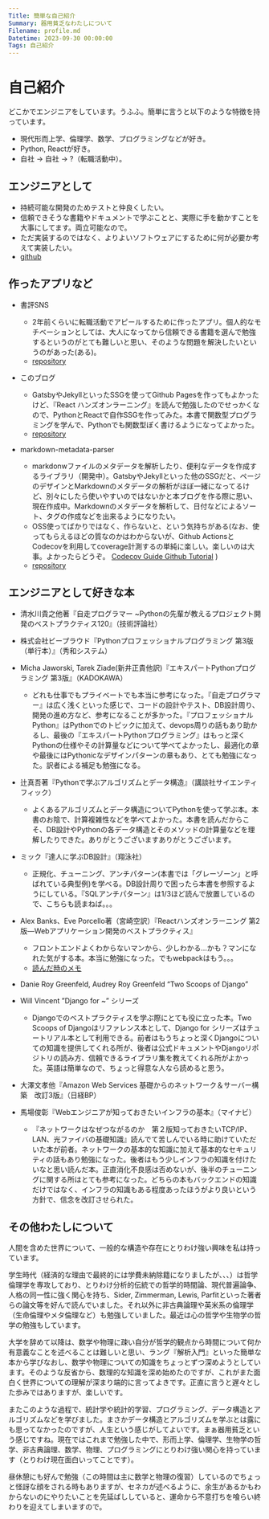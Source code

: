```yaml
---
Title: 簡単な自己紹介
Summary: 器用貧乏なわたしについて
Filename: profile.md
Datetime: 2023-09-30 00:00:00
Tags: 自己紹介
---
```


# 自己紹介

どこかでエンジニアをしています。うふふ。簡単に言うと以下のような特徴を持っています。
- 現代形而上学、倫理学、数学、プログラミングなどが好き。
- Python, Reactが好き。
- 自社 → 自社 → ?（転職活動中）。

## エンジニアとして

- 持続可能な開発のためテストと仲良くしたい。
- 信頼できそうな書籍やドキュメントで学ぶことと、実際に手を動かすことを大事にしてます。両立可能なので。
- ただ実装するのではなく、よりよいソフトウェアにするために何が必要か考えて実装したい。
- [github](https://github.com/metamasao)

## 作ったアプリなど

- 書評SNS
  - 2年前くらいに転職活動でアピールするために作ったアプリ。個人的なモチベーションとしては、大人になってから信頼できる書籍を選んで勉強するというのがとても難しいと思い、そのような問題を解決したいというのがあった(ある)。
  - [repository](https://github.com/metamasao/review-sns)

- このブログ
  - GatsbyやJekyllといったSSGを使ってGithub Pagesを作ってもよかったけど、『React ハンズオンラーニング』を読んで勉強したのでせっかくなので、PythonとReactで自作SSGを作ってみた。本書で関数型プログラミングを学んで、Pythonでも関数型ぽく書けるようになってよかった。
  - [repository](https://github.com/metamasao/metamasao.github.io)

- markdown-metadata-parser
  - markdonwファイルのメタデータを解析したり、便利なデータを作成するライブラリ（開発中）。GatsbyやJekyllといった他のSSGだと、ページのデザインとMarkdownのメタデータの解析がほぼ一緒になってるけど、別々にしたら使いやすいのではないかと本ブログを作る際に思い、現在作成中。Markdownのメタデータを解析して、日付などによるソート、タグの作成などを出来るようになりたい。
  - OSS使ってばかりではなく、作らないと、という気持ちがある(なお、使ってもらえるほどの質なのかはわからないが、Github ActionsとCodecovを利用してcoverage計測するの単純に楽しい。楽しいのは大事。よかったらどうぞ。 [Codecov Guide Github Tutorial](https://docs.codecov.com/docs/github-tutorial) )
  - [repository](https://github.com/metamasao/markdown-metadata-parser)

## エンジニアとして好きな本

- 清水川貴之他著『自走プログラマー ~Pythonの先輩が教えるプロジェクト開発のベストプラクティス120』（技術評論社）
- 株式会社ビープラウド『Pythonプロフェッショナルプログラミング 第3版 （単行本）』（秀和システム）
- Micha Jaworski, Tarek Ziade(新井正貴他訳)『エキスパートPythonプログラミング 第3版』（KADOKAWA）
  - どれも仕事でもプライベートでも本当に参考になった。『自走プログラマー』は広く浅くといった感じで、コードの設計やテスト、DB設計周り、開発の進め方など、参考になることが多かった。『プロフェッショナルPython』はPythonでのトピックに加えて、devops周りの話もあり助かるし、最後の『エキスパートPythonプログラミング』はもっと深くPythonの仕様やその計算量などについて学べてよかったし、最適化の章や最後にはPythonicなデザインパターンの章もあり、とても勉強になった。訳者による補足も勉強になる。

- 辻真吾著『Pythonで学ぶアルゴリズムとデータ構造』（講談社サイエンティフィック）
  - よくあるアルゴリズムとデータ構造についてPythonを使って学ぶ本。本書のお陰で、計算複雑性などを学べてよかった。本書を読んだからこそ、DB設計やPythonの各データ構造とそのメソッドの計算量などを理解したりできた。ありがとうございますありがとうございます。

- ミック『達人に学ぶDB設計』（翔泳社）
  - 正規化、チューニング、アンチパターン(本書では「グレーゾーン」と呼ばれている典型例)を学べる。DB設計周りで困ったら本書を参照するようにしている。『SQLアンチパターン』は1/3ほど読んで放置しているので、こちらも読まねば。。。

- Alex Banks、Eve Porcello著（宮崎空訳）『Reactハンズオンラーニング 第2版―Webアプリケーション開発のベストプラクティス』
  - フロントエンドよくわからないマンから、少しわかる…かも？マンになれた気がする本。本当に勉強になった。でもwebpackはもう。。。
  - [読んだ時のメモ](https://metamasao.github.io/#/blogs/first_react_app.md)

- Danie Roy Greenfeld, Audrey Roy Greenfeld “Two Scoops of Django”
- Will Vincent ”Django for ~” シリーズ
  - Djangoでのベストプラクティスを学ぶ際にとても役に立った本。Two Scoops of Djangoはリファレンス本として、Django for シリーズはチュートリアル本として利用できる。前者はもうちょっと深くDjangoについての知識を提供してくれる所が、後者は公式ドキュメントやDjangoリポジトリの読み方、信頼できるライブラリ集を教えてくれる所がよかった。英語は簡単なので、ちょっと得意な人なら読めると思う。

- 大澤文孝他『Amazon Web Services 基礎からのネットワーク＆サーバー構築　改訂3版』（日経BP）
- 馬場俊彰『Webエンジニアが知っておきたいインフラの基本』（マイナビ）
  - 『ネットワークはなぜつながるのか　第２版知っておきたいTCP/IP、LAN、光ファイバの基礎知識』読んでて苦しんでいる時に助けていただいた本が前者。ネットワークの基本的な知識に加えて基本的なセキュリティの話もあり勉強になった。後者はもう少しインフラの知識を付けたいなと思い読んだ本。正直消化不良感は否めないが、後半のチューニングに関する所はとても参考になった。どちらの本もバックエンドの知識だけではなく、インフラの知識もある程度あったほうがより良いという方針で、信念を改訂させられた。

## その他わたしについて
人間を含めた世界について、一般的な構造や存在にとりわけ強い興味を私は持っています。

学生時代（経済的な理由で最終的には学費未納除籍になりましたが、、、）は哲学倫理学を専攻しており、とりわけ分析的伝統での哲学的時間論、現代普遍論争、人格の同一性に強く関心を持ち、Sider, Zimmerman, Lewis, Parfitといった著者らの論文等を好んで読んでいました。それ以外に非古典論理や英米系の倫理学（生命倫理やメタ倫理など）も勉強していました。最近は心の哲学や生物学の哲学の勉強もしています。

大学を辞めて以降は、数学や物理に疎い自分が哲学的観点から時間について何か有意義なことを述べることは難しいと思い、ラング『解析入門』といった簡単な本から学びなおし、数学や物理についての知識をちょっとずつ深めようとしています。そのような反省から、数理的な知識を深め始めたのですが、これがまた面白く世界についての理解が深まり端的に言ってよきです。正直に言うと遅々とした歩みではありますが、楽しいです。

またこのような過程で、統計学や統計的学習、プログラミング、データ構造とアルゴリズムなどを学びました。まさかデータ構造とアルゴリズムを学ぶとは露にも思ってなかったのですが、人生という感じがしてよいです。まぁ器用貧乏という感じですね。現在ではこれまで勉強した中で、形而上学、倫理学、生物学の哲学、非古典論理、数学、物理、プログラミングにとりわけ強い関心を持っています（とりわけ現在面白いってことです）。

昼休憩にも好んで勉強（この時間は主に数学と物理の復習）しているのでちょっと怪訝な顔をされる時もありますが、セネカが述べるように、余生があるかもわからないのにやりたいことを先延ばししていると、運命から不意打ちを喰らい終わりを迎えてしまいますので。
